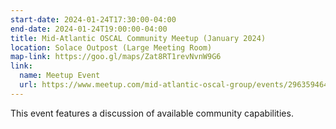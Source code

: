```yaml
---
start-date: 2024-01-24T17:30:00-04:00
end-date: 2024-01-24T19:00:00-04:00
title: Mid-Atlantic OSCAL Community Meetup (January 2024)
location: Solace Outpost (Large Meeting Room)
map-link: https://goo.gl/maps/Zat8RT1revNvnW9G6
link:
  name: Meetup Event
  url: https://www.meetup.com/mid-atlantic-oscal-group/events/296359464/
---
```


This event features a discussion of available community capabilities.

